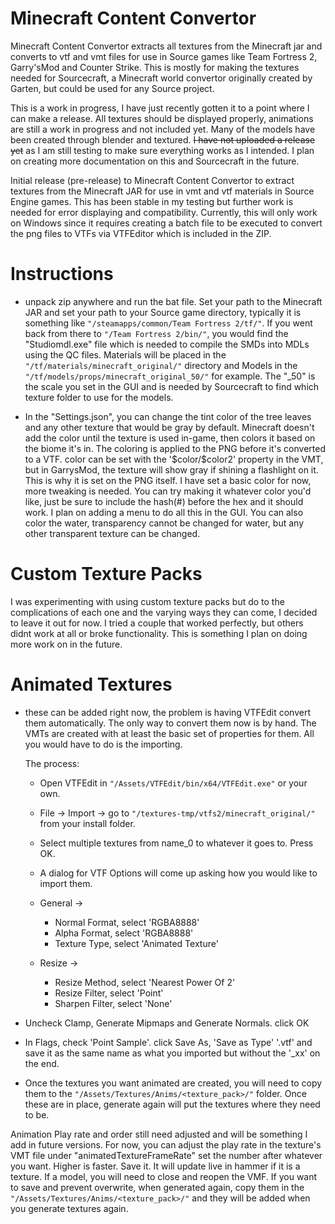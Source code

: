 # Minecraft Content Convertor

Minecraft Content Convertor extracts all textures from the Minecraft jar and converts to vtf and vmt files
for use in Source games like Team Fortress 2, Garry'sMod and Counter Strike. This is mostly for making
the textures needed for Sourcecraft, a Minecraft world convertor originally created by Garten, but could
be used for any Source project.

This is a work in progress, I have just recently gotten it to a point where I can make a release.
All textures should be displayed properly, animations are still a work in progress and not included
yet. Many of the models have been created through blender and textured. ~~I have not uploaded a release yet~~
as I am still testing to make sure everything works as I intended. I plan on creating more documentation on
this and Sourcecraft in the future.

Initial release (pre-release) to Minecraft Content Convertor to extract textures from the Minecraft JAR for use in
vmt and vtf materials in Source Engine games. This has been stable in my testing but further work is needed for error
displaying and compatibility. Currently, this will only work on Windows since it requires creating a batch file to 
be executed to convert the png files to VTFs via VTFEditor which is included in the ZIP.

# Instructions

- unpack zip anywhere and run the bat file. Set your path to the Minecraft JAR and set your path to your Source game 
directory, typically it is something like ```"/steamapps/common/Team Fortress 2/tf/"```. If you went back from there to 
```"/Team Fortress 2/bin/"```, you would find the "Studiomdl.exe" file which is needed to compile the SMDs into MDLs 
using the QC files. Materials 
will be placed in the
  ```"/tf/materials/minecraft_original/"``` directory and Models in the ```"/tf/models/props/minecraft_original_50/"```
for example. The "_50" is the scale you set in the GUI and is needed by Sourcecraft to find which texture folder to use
for the models.


- In the "Settings.json", you can change the tint color of the tree leaves and any other texture that would be gray by 
default. Minecraft doesn't add the color until the texture is used in-game, then colors it based on the biome it's in.
The coloring is applied to the PNG before it's converted to a VTF. color can be set with the '\$color/\$color2' property 
in the VMT, but in GarrysMod, the texture will show gray if shining a flashlight on it. This is why it is set on the PNG
itself. I have set a basic color for now, more tweaking is needed. You can try making it whatever color you'd like, just 
be sure to include the hash(#) before the hex and it should work. 
I plan on adding a menu to do all this in the GUI. You can also color the water, transparency cannot be changed for water,
but any other transparent texture can be changed.

# Custom Texture Packs

I was experimenting with using custom texture packs but do to the complications of each one and the varying ways they can come,
I decided to leave it out for now. I tried a couple that worked perfectly, but others didnt work at all or broke functionality.
This is something I plan on doing more work on in the future. 

# Animated Textures

- these can be added right now, the problem is having VTFEdit convert them automatically. The only way to convert them now is
by hand. The VMTs are created with at least the basic set of properties for them. All you would have to do is the importing.

  The process: 

    - Open VTFEdit in ```"/Assets/VTFEdit/bin/x64/VTFEdit.exe"``` or your own. 
    - File -> Import -> go to ```"/textures-tmp/vtfs2/minecraft_original/"``` from your install folder.
    - Select multiple textures from name_0 to whatever it goes to. Press OK.
    - A dialog for VTF Options will come up asking how you would like to import them. 

    - General -> 
      - Normal Format, select 'RGBA8888'
      - Alpha Format, select 'RGBA8888'
      - Texture Type, select 'Animated Texture'
     
    - Resize -> 
      - Resize Method, select 'Nearest Power Of 2'
      - Resize Filter, select 'Point'
      - Sharpen Filter, select 'None'


- Uncheck Clamp, Generate Mipmaps and Generate Normals. click OK
- In Flags, check 'Point Sample'. click Save As, 'Save as Type' '.vtf' and save it as the same name as what you imported but without the '_xx' on the end.

- Once the textures you want animated are created, you will need to copy them to the 
`"/Assets/Textures/Anims/<texture_pack>/"`
folder.
Once these are in place, generate again will put the textures where they need to be.

Animation Play rate and order still need adjusted and will be something I add in future versions. For now, you
can adjust the play rate in the texture's VMT file under "animatedTextureFrameRate" set the number after whatever you want.
Higher is faster. Save it. It will update live in hammer if it is a texture. If a model, you will need to close and reopen the VMF.
If you want to save and prevent overwrite, when generated again, copy them in the `"/Assets/Textures/Anims/<texture_pack>/"` and they
will be added when you generate textures again.



